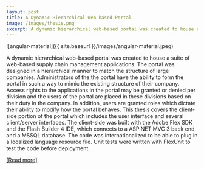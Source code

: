 ```yaml
---
layout: post
title: A Dynamic Hierarchical Web-based Portal
image: /images/thesis.png
excerpt: A dynamic hierarchical web-based portal was created to house a suite of webbased supply chain management applications. The portal was designed in a hierarchical manner to match the structure of large companies.
---
```

![angular-material]({{ site.baseurl }}/images/angular-material.jpeg)

A dynamic hierarchical web-based portal was created to house a suite of web-based supply chain management applications. The portal was designed in a hierarchical manner to match the structure of large companies. Administrators of the the portal have the ability to form the portal in such a way to mimic the existing structure of their company. Access rights to the applications in the portal may be granted or denied per division and the users of the portal are placed in these divisions based on their duty in the company. In addition, users are granted roles which dictate their ability to modify how the portal behaves. This thesis covers the client-side portion of the portal which includes the user interface and several client/server interfaces. The client-side was built with the Adobe Flex SDK and the Flash Builder 4 IDE, which connects to a ASP.NET MVC 3 back end and a MSSQL database. The code was internationalized to be able to plug in a localized language resource file. Unit tests were written with FlexUnit to test the code before deployment.

[[Read more]](https://scholarcommons.usf.edu/cgi/viewcontent.cgi?referer=&httpsredir=1&article=4554&context=etd)